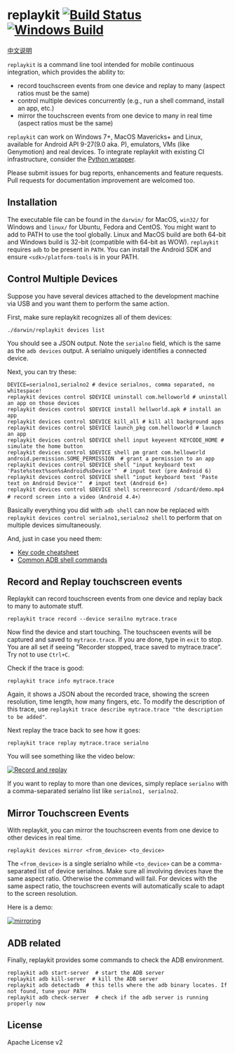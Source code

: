 # replaykit [![Build Status](https://travis-ci.org/appetizerio/replaykit.svg?branch=master)](https://travis-ci.org/appetizerio/replaykit) [![Windows Build](https://ci.appveyor.com/api/projects/status/github/appetizerio/replaykit)](https://ci.appveyor.com/project/mingyuan-xia/replaykit)
[中文说明](./README.cn.md)

`replaykit` is a command line tool intended for mobile continuous integration, which provides the ability to:
* record touchscreen events from one device and replay to many (aspect ratios must be the same)
* control multiple devices concurrently (e.g., run a shell command, install an app, etc.)
* mirror the touchscreen events from one device to many in real time (aspect ratios must be the same)

`replaykit` can work on Windows 7+, MacOS Mavericks+ and Linux, available for Android API 9-27(9.0 aka. P), emulators, VMs (like Genymotion) and real devices. To integrate replaykit with existing CI infrastructure, consider the [Python wrapper](https://github.com/appetizerio/replaykit.py). 

Please submit issues for bug reports, enhancements and feature requests. Pull requests for documentation improvement are welcomed too.

## Installation
The executable file can be found in the `darwin/` for MacOS, `win32/` for Windows and `linux/` for Ubuntu, Fedora and CentOS. You might want to add to PATH to use the tool globally. Linux and MacOS build are both 64-bit and Windows build is 32-bit (compatible with 64-bit as WOW). `replaykit` requires `adb` to be present in `PATH`. You can install the Android SDK and ensure `<sdk>/platform-tools` is in your PATH.

## Control Multiple Devices
Suppose you have several devices attached to the development machine via USB and you want them to perform the same action.

First, make sure replaykit recognizes all of them devices:
```
./darwin/replaykit devices list
```
You should see a JSON output. Note the `serialno` field, which is the same as the `adb devices` output. A serialno uniquely identifies a connected device.

Next, you can try these:
```
DEVICE=serialno1,serialno2 # device serialnos, comma separated, no whitespace!
replaykit devices control $DEVICE uninstall com.helloworld # uninstall an app on those devices
replaykit devices control $DEVICE install hellworld.apk # install an app
replaykit devices control $DEVICE kill_all # kill all background apps
replaykit devices control $DEVICE launch_pkg com.helloworld # launch an app
replaykit devices control $DEVICE shell input keyevent KEYCODE_HOME # simulate the home button
replaykit devices control $DEVICE shell pm grant com.helloworld android.permission.SOME_PERMISSION  # grant a permission to an app 
replaykit devices control $DEVICE shell "input keyboard text 'Paste%stext%son%sAndroid%sDevice'"  # input text (pre Android 6)
replaykit devices control $DEVICE shell "input keyboard text 'Paste text on Android Device'"  # input text (Android 6+)
replaykit devices control $DEVICE shell screenrecord /sdcard/demo.mp4  # record screen into a video（Android 4.4+）
```
Basically everything you did with `adb shell` can now be replaced with `replaykit devices control serialno1,serialno2 shell` to perform that on multiple devices simultaneously.

And, just in case you need them:
* [Key code cheatsheet](https://developer.android.com/reference/android/view/KeyEvent.html)
* [Common ADB shell commands](http://stackoverflow.com/documentation/android/1051/adb-android-debug-bridge)

## Record and Replay touchscreen events
Replaykit can record touchscreen events from one device and replay back to many to automate stuff.
```
replaykit trace record --device serailno mytrace.trace
```
Now find the device and start touching. The touchsceen events will be captured and saved to `mytrace.trace`. If you are done, type in `exit` to stop. You are all set if seeing "Recorder stopped, trace saved to mytrace.trace". Try not to use `Ctrl+C`.

Check if the trace is good:
```
replaykit trace info mytrace.trace
```
Again, it shows a JSON about the recorded trace, showing the screen resolution, time length, how many fingers, etc. To modify the description of this trace, use `replaykit trace describe mytrace.trace "the description to be added"`.

Next replay the trace back to see how it goes:
```
replaykit trace replay mytrace.trace serialno
```
You will see something like the video below:

[![Record and replay](https://i.vimeocdn.com/video/583660790_640.jpg)](https://vimeo.com/176421640)

If you want to replay to more than one devices, simply replace `serialno` with a comma-separated serialno list like `serialno1, serialno2`.

## Mirror Touchscreen Events
With replaykit, you can mirror the touchscreen events from one device to other devices in real time.
```
replaykit devices mirror <from_device> <to_device>
```
The `<from_device>` is a single serialno while `<to_device>` can be a comma-separated list of device serialnos.
Make sure all involving devices have the same aspect ratio. Otherwise the command will fail.
For devices with the same aspect ratio, the touchscreen events will automatically scale to adapt to the screen resolution.

Here is a demo:

[![mirroring](https://i.vimeocdn.com/video/585120374_640.jpg)](https://vimeo.com/176421482)

## ADB related
Finally, replaykit provides some commands to check the ADB environment.
```
replaykit adb start-server  # start the ADB server
replaykit adb kill-server  # kill the ADB server
replaykit adb detectadb  # this tells where the adb binary locates. If not found, tune your PATH
replaykit adb check-server  # check if the adb server is running properly now
```
## License
Apache License v2
